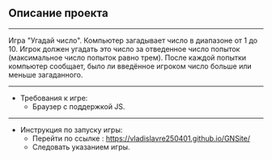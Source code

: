 ## Описание проекта

* * *
Игра "Угадай число". Компьютер загадывает число в диапазоне от 1 до 10. Игрок должен угадать это число за отведенное число попыток (максимальное число попыток равно трем). После каждой попытки компьютер сообщает, было ли введённое игроком число больше или меньше загаданного.

* * *

* Требования к игре:
    * Браузер с поддержкой JS.

* * * 

* Инструкция по запуску игры: 
    * Перейти по ссылке : https://vladislavre250401.github.io/GNSite/
    * Следовать указанием игры.
